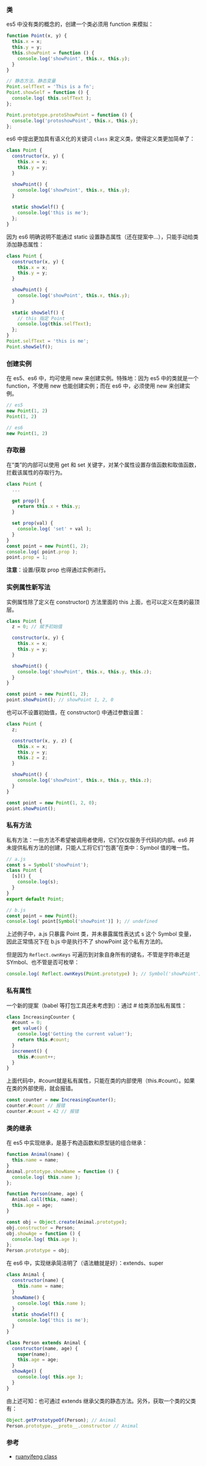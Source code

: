 ### 类

es5 中没有类的概念的，创建一个类必须用 function 来模拟：

``` js
function Point(x, y) {
  this.x = x;
  this.y = y;
  this.showPoint = function () {
    console.log('showPoint', this.x, this.y);
  }
}

// 静态方法、静态变量
Point.selfText = 'This is a fn';
Point.showSelf = function () {
  console.log( this.selfText );
};

Point.prototype.protoShowPoint = function () {
  console.log('protoshowPoint', this.x, this.y);
};
```

es6 中提出更加具有语义化的关键词 `class` 来定义类，使得定义类更加简单了：

``` js
class Point {
  constructor(x, y) {
    this.x = x;
    this.y = y;
  }

  showPoint() {
    console.log('showPoint', this.x, this.y);
  }
  
  static showSelf() {
    console.log('this is me');
  };
}
```

因为 es6 明确说明不能通过 static 设置静态属性（还在提案中...），只能手动给类添加静态属性：

``` js
class Point {
  constructor(x, y) {
    this.x = x;
    this.y = y;
  }

  showPoint() {
    console.log('showPoint', this.x, this.y);
  }
  
  static showSelf() {
    // this 指定 Point
    console.log(this.selfText);
  };
}
Point.selfText = 'this is me';
Point.showSelf();
```

### 创建实例

在 es5、es6 中，均可使用 new 来创建实例。特殊地：因为 es5 中的类就是一个 function，不使用 new 也能创建实例；而在 es6 中，必须使用 new 来创建实例。

``` js
// es5
new Point(1, 2)
Point(1, 2)

// es6
new Point(1, 2)
```

### 存取器

在“类”的内部可以使用 get 和 set 关键字，对某个属性设置存值函数和取值函数，拦截该属性的存取行为。

``` ts
class Point {
  ...

  get prop() {
    return this.x + this.y;
  }

  set prop(val) {
    console.log( 'set' + val );
  }
}
const point = new Point(1, 2);
console.log( point.prop );
point.prop = 1;
```

**注意**：设置/获取 prop 也得通过实例进行。

### 实例属性新写法

实例属性除了定义在 constructor() 方法里面的 this 上面，也可以定义在类的最顶层。

``` js
class Point {
  z = 0; // 赋予初始值

  constructor(x, y) {
    this.x = x;
    this.y = y;
  }

  showPoint() {
    console.log('showPoint', this.x, this.y, this.z);
  }
}

const point = new Point(1, 2);
point.showPoint(); // showPoint 1, 2, 0
```

也可以不设置初始值，在 constructor() 中通过参数设置：

``` js
class Point {
  z;

  constructor(x, y, z) {
    this.x = x;
    this.y = y;
    this.z = z;
  }

  showPoint() {
    console.log('showPoint', this.x, this.y, this.z);
  }
}

const point = new Point(1, 2, 0);
point.showPoint();
```

### 私有方法

私有方法：一些方法不希望被调用者使用，它们仅仅服务于代码的内部。es6 并未提供私有方法的创建，只能人工将它们“包裹”在类中：Symbol 值的唯一性。

``` js
// a.js
const s = Symbol('showPoint');
class Point {
  [s]() {
    console.log(s);
  }
}
export default Point;

// b.js
const point = new Point();
console.log( point[Symbol('showPoint')] ); // undefined
```

上述例子中，a.js 只暴露 Point 类，并未暴露属性表达式 s 这个 Symbol 变量，因此正常情况下在 b.js 中是执行不了 showPoint 这个私有方法的。

但是因为 `Reflect.ownKeys` 可遍历到对象自身所有的键名，不管是字符串还是 SYmbol、也不管是否可枚举：

``` js
console.log( Reflect.ownKeys(Point.prototype) ); // Symbol('showPoint') 被发现了
```

### 私有属性

一个新的提案（babel 等打包工具还未考虑到）：通过 # 给类添加私有属性：

``` js
class IncreasingCounter {
  #count = 0;
  get value() {
    console.log('Getting the current value!');
    return this.#count;
  }
  increment() {
    this.#count++;
  }
}
```

上面代码中，#count就是私有属性，只能在类的内部使用（this.#count）。如果在类的外部使用，就会报错。

``` js
const counter = new IncreasingCounter();
counter.#count // 报错
counter.#count = 42 // 报错
```

### 类的继承

在 es5 中实现继承，是基于构造函数和原型链的组合继承：

``` js
function Animal(name) {
  this.name = name;
}
Animal.prototype.showName = function () {
  console.log( this.name );
};

function Person(name, age) {
  Animal.call(this, name);
  this.age = age;
}

const obj = Object.create(Animal.prototype);
obj.constructor = Person;
obj.showAge = function () {
  console.log( this.age );
};
Person.prototype = obj;
```

在 es6 中，实现继承简洁明了（语法糖就是好）：extends、super

``` js
class Animal {
  constructor(name) {
    this.name = name;
  }
  showName() {
    console.log( this.name );
  }
  static showSelf() {
    console.log('this is me');
  }
}

class Person extends Animal {
  constructor(name, age) {
    super(name);
    this.age = age;
  }
  showAge() {
    console.log( this.age );
  }
}
```

由上述可知：也可通过 extends 继承父类的静态方法。另外，获取一个类的父类有：

``` js
Object.getPrototypeOf(Person); // Animal
Person.prototype.__proto__.constructor // Animal
```


### 参考
- [ruanyifeng class](https://es6.ruanyifeng.com/#docs/class)
